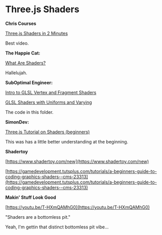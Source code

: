 # Three.js Shaders

**Chris Courses**

[Three.js Shaders in 2 Minutes](https://youtu.be/bC4xJzbKNd0)

Best video.

**The Happie Cat:**

[What Are Shaders?](https://youtu.be/sXbdF4KjNOc)

Hallelujah.


**SubOptimal Engineer:**

[Intro to GLSL Vertex and Fragment Shaders](https://youtu.be/EntBBM6nqQA)

[GLSL Shaders with Uniforms and Varying](https://youtu.be/dRo7SnOJlEM)

The code in this folder.

**SimonDev:**

[Three.js Tutorial on Shaders (beginners)](https://youtu.be/C8Cuwq1eqDw)

This was has a little better understanding at the beginning.


**Shadertoy**

[https://www.shadertoy.com/new](https://www.shadertoy.com/new)

[https://gamedevelopment.tutsplus.com/tutorials/a-beginners-guide-to-coding-graphics-shaders--cms-23313](https://gamedevelopment.tutsplus.com/tutorials/a-beginners-guide-to-coding-graphics-shaders--cms-23313)

**Makin' Stuff Look Good**

[https://youtu.be/T-HXmQAMhG0](https://youtu.be/T-HXmQAMhG0)

"Shaders are a bottomless pit."

Yeah, I'm gettin that distinct bottomless pit vibe...
